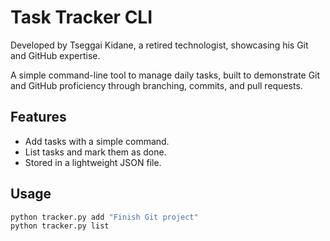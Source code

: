 # Task Tracker CLI

Developed by Tseggai Kidane, a retired technologist, showcasing his Git and GitHub expertise.

A simple command-line tool to manage daily tasks, built to demonstrate Git and GitHub proficiency through branching, commits, and pull requests.

## Features
- Add tasks with a simple command.
- List tasks and mark them as done.
- Stored in a lightweight JSON file.

## Usage
```bash
python tracker.py add "Finish Git project"
python tracker.py list
```
